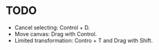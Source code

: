 # TODO
- Cancel selecting: Control + D.
- Move canvas: Drag with Control.
- Limited transformation: Contro + T and Drag with Shift.